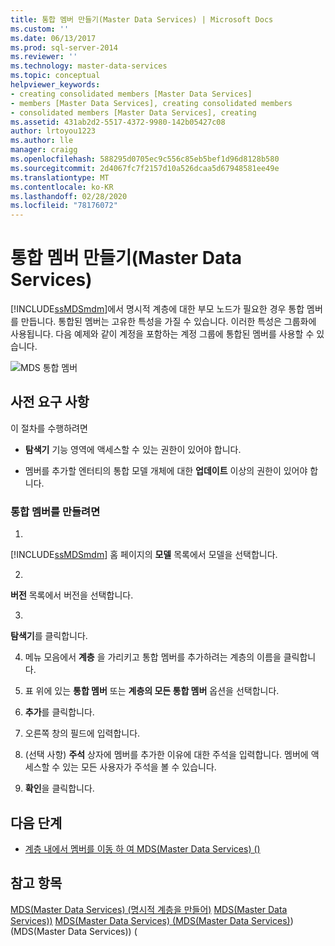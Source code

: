 ```yaml
---
title: 통합 멤버 만들기(Master Data Services) | Microsoft Docs
ms.custom: ''
ms.date: 06/13/2017
ms.prod: sql-server-2014
ms.reviewer: ''
ms.technology: master-data-services
ms.topic: conceptual
helpviewer_keywords:
- creating consolidated members [Master Data Services]
- members [Master Data Services], creating consolidated members
- consolidated members [Master Data Services], creating
ms.assetid: 431ab2d2-5517-4372-9980-142b05427c08
author: lrtoyou1223
ms.author: lle
manager: craigg
ms.openlocfilehash: 588295d0705ec9c556c85eb5bef1d96d8128b580
ms.sourcegitcommit: 2d4067fc7f2157d10a526dcaa5d67948581ee49e
ms.translationtype: MT
ms.contentlocale: ko-KR
ms.lasthandoff: 02/28/2020
ms.locfileid: "78176072"
---
```

# <a name="create-a-consolidated-member-master-data-services"></a>통합 멤버 만들기(Master Data Services)
  
  [!INCLUDE[ssMDSmdm](../includes/ssmdsmdm-md.md)]에서 명시적 계층에 대한 부모 노드가 필요한 경우 통합 멤버를 만듭니다. 통합된 멤버는 고유한 특성을 가질 수 있습니다. 이러한 특성은 그룹화에 사용됩니다. 다음 예제와 같이 계정을 포함하는 계정 그룹에 통합된 멤버를 사용할 수 있습니다.

 ![MDS 통합 멤버](../../2014/master-data-services/media/mds-consolidated-members.png "MDS 통합 멤버")

## <a name="prerequisites"></a>사전 요구 사항
 이 절차를 수행하려면

-   
  **탐색기** 기능 영역에 액세스할 수 있는 권한이 있어야 합니다.

-   멤버를 추가할 엔터티의 통합 모델 개체에 대한 **업데이트** 이상의 권한이 있어야 합니다.

### <a name="to-create-a-consolidated-member"></a>통합 멤버를 만들려면

1.  
  [!INCLUDE[ssMDSmdm](../includes/ssmdsmdm-md.md)] 홈 페이지의 **모델** 목록에서 모델을 선택합니다.

2.  
  **버전** 목록에서 버전을 선택합니다.

3.  
  **탐색기**를 클릭합니다.

4.  메뉴 모음에서 **계층** 을 가리키고 통합 멤버를 추가하려는 계층의 이름을 클릭합니다.

5.  표 위에 있는 **통합 멤버** 또는 **계층의 모든 통합 멤버** 옵션을 선택합니다.

6.  **추가**를 클릭합니다.

7.  오른쪽 창의 필드에 입력합니다.

8.  (선택 사항) 
  **주석** 상자에 멤버를 추가한 이유에 대한 주석을 입력합니다. 멤버에 액세스할 수 있는 모든 사용자가 주석을 볼 수 있습니다.

9. **확인**을 클릭합니다.

## <a name="next-steps"></a>다음 단계

-   [계층 내에서 멤버를 이동 하 여 MDS(Master Data Services) &#40;&#41;](move-members-within-a-hierarchy-master-data-services.md)

## <a name="see-also"></a>참고 항목
 [MDS(Master Data Services) &#40;명시적 계층을 만들어&#41;](../../2014/master-data-services/create-an-explicit-hierarchy-master-data-services.md) [](../../2014/master-data-services/create-a-leaf-member-master-data-services.md) [MDS(Master Data Services)&#41;](add-update-and-delete-data-master-data-services.md) [MDS(Master Data Services) &#40;MDS(Master Data Services)](../../2014/master-data-services/members-master-data-services.md)&#41;&#40;MDS(Master Data Services)&#41;[](../../2014/master-data-services/explicit-hierarchies-master-data-services.md) &#40;



